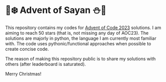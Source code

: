 # 🎄❄️ Advent of Sayan ⛄🔔
This repository contains my codes for [Advent of Code 2023](https://adventofcode.com/2023) solutions.
I am aiming to reach 50 stars (that is, not missing any day of AOC23).
The solutions are majorly in python, the language I am currently most familiar with.
The code uses pythonic/functional approaches when possible to create concise code.

The reason of making this repository public is to share my solutions with others (after leaderboard is saturated).

Merry Christmas!
